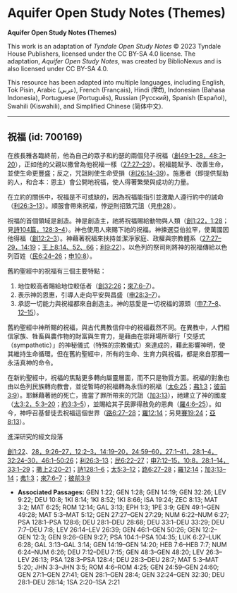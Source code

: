 # Aquifer Open Study Notes (Themes)

**Aquifer Open Study Notes (Themes)**

This work is an adaptation of *Tyndale Open Study Notes* © 2023 Tyndale House Publishers, licensed under the CC BY\-SA 4\.0 license. The adaptation, *Aquifer Open Study Notes*, was created by BiblioNexus and is also licensed under CC BY\-SA 4\.0\.

This resource has been adapted into multiple languages, including English, Tok Pisin, Arabic (عربي), French (Français), Hindi (हिंदी), Indonesian (Bahasa Indonesia), Portuguese (Português), Russian (Русский), Spanish (Español), Swahili (Kiswahili), and Simplified Chinese (简体中文).



--------------------------------

## 祝福 (id: 700169)

在族長雅各臨終前，他為自己的眾子和約瑟的兩個兒子祝福（[創49:1–28，](https://ref.ly/Gen49:1-Gen49:28)[48:3–20](https://ref.ly/Gen48:3-Gen48:20)），正如他的父親以撒曾為他祝福一樣（[27:27–29](https://ref.ly/Gen27:27-Gen27:29)）。祝福能賦予、改善生命，並使生命更豐盛；反之，咒詛則使生命受損（[利26:14–39](https://ref.ly/Lev26:14-Lev26:39)）。施惠者（即提供幫助的人，和合本：恩主）會公開地祝福，使人得著繁榮與成功的力量。

在立約的關係中，祝福是不可或缺的，因為祝福能指引並激勵人遵行約中的誡命（[利26:3–13](https://ref.ly/Lev26:3-Lev26:13)）。順服會帶來祝福，悖逆則招致咒詛（見[申28](https://ref.ly/Deut28:1-Deut28:68)）。

祝福的首個領域是創造。神是創造主，祂將祝福賜給動物與人類（[創1:22，](https://ref.ly/Gen1:22)[1:28](https://ref.ly/Gen1:28)；見[詩104篇，](https://ref.ly/Ps104:1-Ps104:35)[128:3–4](https://ref.ly/Ps128:3-Ps128:4)）。神也使用人來賜下祂的祝福。神揀選亞伯拉罕，使萬國因他得福（[創12:2–3](https://ref.ly/Gen12:2-Gen12:3)）。神藉著祝福來扶持並潔淨家庭、政權與宗教體系（[27:27–29，](https://ref.ly/Gen27:27-Gen27:29)[14:19](https://ref.ly/Gen14:19)；[王上8:14、](https://ref.ly/1Kgs8:14)[52、](https://ref.ly/1Kgs8:52)[66](https://ref.ly/1Kgs8:66)；[利9:22](https://ref.ly/Lev9:22)）。以色列的祭司則將神的祝福傳給以色列百姓（[民6:24–26](https://ref.ly/Num6:24-Num6:26)；[申10:8](https://ref.ly/Deut10:8)）。

舊約聖經中的祝福有三個主要特點：

1. 地位較高者賜給地位較低者（[創32:26](https://ref.ly/Gen32:26)；[來7:6–7](https://ref.ly/Heb7:6-Heb7:7)）。
2. 表示神的恩惠，引導人走向平安與昌盛（[申28:3–7](https://ref.ly/Deut28:3-Deut28:7)）。
3. 承認一切能力與祝福都來自創造主。神的慈愛是一切祝福的源頭（[申7:7–8](https://ref.ly/Deut7:7-Deut7:8)、[12–15](https://ref.ly/Deut7:12-Deut7:15)）。

舊約聖經中神所賜的祝福，與古代異教信仰中的祝福截然不同。在異教中，人們相信家族、牲畜與農作物的財富與生育力，是藉由在崇拜場所舉行「交感式（sympathetic）」的神秘儀式（特殊的宗教儀式）來達成的，藉此影響神明，使其維持生命循環。但在舊約聖經中，所有的生命、生育力與祝福，都是來自那獨一永活真神的命令。

在新約聖經中，祝福的焦點更多轉向屬靈層面，而不只是物質方面。祝福的對象也由以色列民族轉向教會，並從暫時的祝福轉為永恆的祝福（[太6:25](https://ref.ly/Matt6:25)；[弗1:3](https://ref.ly/Eph1:3)；[彼前3:9](https://ref.ly/1Pet3:9)）。耶穌藉著祂的死亡，擔當了罪所帶來的咒詛（[加3:13](https://ref.ly/Gal3:13)），祂建立了神的國度（[太3:2，](https://ref.ly/Matt3:2)[5:3–20](https://ref.ly/Matt5:3-Matt5:20)；[約3:3–5](https://ref.ly/John3:3-John3:5)），並賜給其子民罪得赦免的恩典（[羅4:6–25](https://ref.ly/Rom4:6-Rom4:25)）。如今，神呼召基督徒去祝福這個世界（[路6:27–28](https://ref.ly/Luke6:27-Luke6:28)；[羅12:14](https://ref.ly/Rom12:14)；另見[賽19:24](https://ref.ly/Isa19:24)；[亞8:13](https://ref.ly/Zech8:13)）。

進深研究的經文段落

[創1:22](https://ref.ly/Gen1:22)、[28，](https://ref.ly/Gen1:28)[9:26–27，](https://ref.ly/Gen9:26-Gen9:27)[12:2–3，](https://ref.ly/Gen12:2-Gen12:3)[14:19–20，](https://ref.ly/Gen14:19-Gen14:20)[24:59–60，](https://ref.ly/Gen24:59-Gen24:60)[27:1–41，](https://ref.ly/Gen27:1-Gen27:41)[28:1–4，](https://ref.ly/Gen28:1-Gen28:4)[32:24–30，](https://ref.ly/Gen32:24-Gen32:30)[46:1–50:26](https://ref.ly/Gen46:1-Gen50:26)；[利26:3–13](https://ref.ly/Lev26:3-Lev26:13)；[民6:22–27](https://ref.ly/Num6:22-Num6:27)；[申7:12–15，](https://ref.ly/Deut7:12-Deut7:15)[10:8，](https://ref.ly/Deut10:8)[28:1–14，](https://ref.ly/Deut28:1-Deut28:14)[33:1–29](https://ref.ly/Deut33:1-Deut33:29)；[撒上2:20–21](https://ref.ly/1Sam2:20-1Sam2:21)；[詩128:1–6](https://ref.ly/Ps128:1-Ps128:6)；[太5:3–12](https://ref.ly/Matt5:3-Matt5:12)；[路6:27–28](https://ref.ly/Luke6:27-Luke6:28)；[羅12:14](https://ref.ly/Rom12:14)；[加3:13–14](https://ref.ly/Gal3:13-Gal3:14)；[弗1:3](https://ref.ly/Eph1:3)；[來7:6–7](https://ref.ly/Heb7:6-Heb7:7)；[彼前3:9](https://ref.ly/1Pet3:9)

* **Associated Passages:** GEN 1:22; GEN 1:28; GEN 14:19; GEN 32:26; LEV 9:22; DEU 10:8; 1KI 8:14; 1KI 8:52; 1KI 8:66; ISA 19:24; ZEC 8:13; MAT 3:2; MAT 6:25; ROM 12:14; GAL 3:13; EPH 1:3; 1PE 3:9; GEN 49:1–GEN 49:28; MAT 5:3–MAT 5:12; GEN 27:27–GEN 27:29; NUM 6:22–NUM 6:27; PSA 128:1–PSA 128:6; DEU 28:1–DEU 28:68; DEU 33:1–DEU 33:29; DEU 7:7–DEU 7:8; LEV 26:14–LEV 26:39; GEN 46:1–GEN 50:26; GEN 12:2–GEN 12:3; GEN 9:26–GEN 9:27; PSA 104:1–PSA 104:35; LUK 6:27–LUK 6:28; GAL 3:13–GAL 3:14; GEN 14:19–GEN 14:20; HEB 7:6–HEB 7:7; NUM 6:24–NUM 6:26; DEU 7:12–DEU 7:15; GEN 48:3–GEN 48:20; LEV 26:3–LEV 26:13; PSA 128:3–PSA 128:4; DEU 28:3–DEU 28:7; MAT 5:3–MAT 5:20; JHN 3:3–JHN 3:5; ROM 4:6–ROM 4:25; GEN 24:59–GEN 24:60; GEN 27:1–GEN 27:41; GEN 28:1–GEN 28:4; GEN 32:24–GEN 32:30; DEU 28:1–DEU 28:14; 1SA 2:20–1SA 2:21


